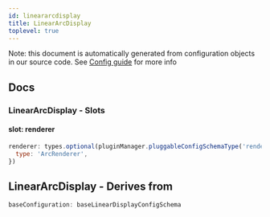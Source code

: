 ```yaml
---
id: lineararcdisplay
title: LinearArcDisplay
toplevel: true
---
```


Note: this document is automatically generated from configuration objects in
our source code. See [Config guide](/docs/config_guide) for more info

## Docs

### LinearArcDisplay - Slots

#### slot: renderer

```js
renderer: types.optional(pluginManager.pluggableConfigSchemaType('renderer'), {
  type: 'ArcRenderer',
})
```

## LinearArcDisplay - Derives from

```js
baseConfiguration: baseLinearDisplayConfigSchema
```
